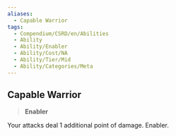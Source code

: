 ```yaml
---
aliases:
  - Capable Warrior
tags:
  - Compendium/CSRD/en/Abilities
  - Ability
  - Ability/Enabler
  - Ability/Cost/NA
  - Ability/Tier/Mid
  - Ability/Categories/Meta
---
```

  
    
## Capable Warrior    
>**Enabler**  
    
Your attacks deal 1 additional point of damage. Enabler.